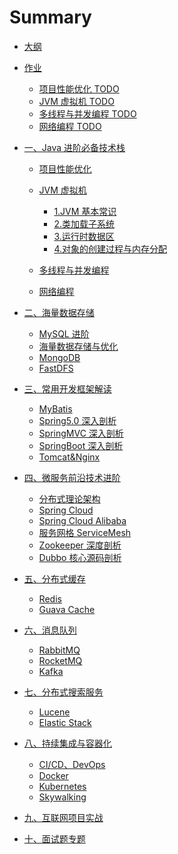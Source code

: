 # Summary

* [大纲](README.md)
* [作业]()
  * [项目性能优化 TODO](markdown/00-homework/pref-task.md)
  * [JVM 虚拟机 TODO](markdown/00-homework/jvm-task.md)
  * [多线程与并发编程 TODO](markdown/00-homework/concurrent-task.md)
  * [网络编程 TODO](markdown/00-homework/socket-task.md)
* [一、Java 进阶必备技术栈]()
  * [项目性能优化](markdown/01-java/pref.md)
  * [JVM 虚拟机]()
    * [1.JVM 基本常识](markdown/01-java/jvm-01.md)
    * [2.类加载子系统](markdown/01-java/jvm-02.md)
    * [3.运行时数据区](markdown/01-java/jvm-03.md)
    * [4.对象的创建过程与内存分配](markdown/01-java/jvm-04.md)

  * [多线程与并发编程](markdown/01-java/concurrent.md)
  * [网络编程](markdown/01-java/socket.md)

* [二、海量数据存储]()
  * [MySQL 进阶](markdown/02-database/mysql.md)
  * [海量数据存储与优化](markdown/02-database/store.md)
  * [MongoDB](markdown/02-database/mongodb.md)
  * [FastDFS](markdown/02-database/fastdfs.md)
* [三、常用开发框架解读]()
  * [MyBatis](markdown/03-framework/mybatis.md)
  * [Spring5.0 深入剖析](markdown/03-framework/spring.md)
  * [SpringMVC 深入剖析](markdown/03-framework/spring-mvc.md)
  * [SpringBoot 深入剖析](markdown/03-framework/spring-boot.md)
  * [Tomcat&Nginx](markdown/03-framework/tomcat-nginx.md)
* [四、微服务前沿技术进阶]()
  * [分布式理论架构](markdown/04-microservice/theory.md)
  * [Spring Cloud](markdown/04-microservice/spring-cloud.md)
  * [Spring Cloud Alibaba](markdown/04-microservice/spring-cloud-alibaba.md)
  * [服务网格 ServiceMesh](markdown/04-microservice/service-Mesh.md)
  * [Zookeeper 深度剖析](markdown/04-microservice/zookeeper.md)
  * [Dubbo 核心源码剖析](markdown/04-microservice/dubbo.md)
* [五、分布式缓存]()
  * [Redis](markdown/05-distributed/redis.md)
  * [Guava Cache](markdown/05-distributed/guava-cache.md)

- [六、消息队列]()

  - [RabbitMQ](markdown/06-mq/rabbitmq.md)

  * [RocketMQ](markdown/06-mq/rocketmq.md)
  * [Kafka](markdown/06-mq/kafka.md)

- [七、分布式搜索服务]()

  - [Lucene](markdown/07-search/lucene.md)
  - [Elastic Stack](markdown/07-search/elastic.md)

- [八、持续集成与容器化]()

  - [CI/CD、DevOps](markdown/08-devops/devops.md)
  - [Docker](markdown/08-devops/docker.md)
  - [Kubernetes](markdown/08-devops/kubernetes.md)
  - [Skywalking](markdown/08-devops/skywalking.md)

- [九、互联网项目实战]()

- [十、面试题专题]()

